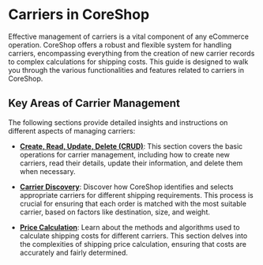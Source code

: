 # Carriers in CoreShop

Effective management of carriers is a vital component of any eCommerce operation. CoreShop offers a robust and flexible
system for handling carriers, encompassing everything from the creation of new carrier records to complex calculations
for shipping costs. This guide is designed to walk you through the various functionalities and features related to
carriers in CoreShop.

## Key Areas of Carrier Management

The following sections provide detailed insights and instructions on different aspects of managing carriers:

- **[Create, Read, Update, Delete (CRUD)](./01_CRUD.md)**: This section covers the basic operations for carrier
  management, including how to create new carriers, read their details, update their information, and delete them when
  necessary.

- **[Carrier Discovery](./02_Carrier_Discovery.md)**: Discover how CoreShop identifies and selects appropriate carriers
  for different shipping requirements. This process is crucial for ensuring that each order is matched with the most
  suitable carrier, based on factors like destination, size, and weight.

- **[Price Calculation](./03_Price_Calculation.md)**: Learn about the methods and algorithms used to calculate shipping
  costs for different carriers. This section delves into the complexities of shipping price calculation, ensuring that
  costs are accurately and fairly determined.
